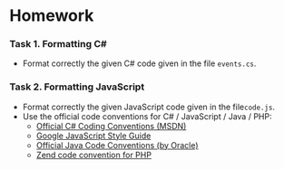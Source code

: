 # Homework


### Task 1. Formatting C#
*	Format correctly the given C# code given in the file `events.cs`.

### Task 2. Formatting JavaScript
*	Format correctly the given JavaScript code given in the file`code.js`.
*	Use the official code conventions for C# / JavaScript / Java / PHP:
	- [Official C# Coding Conventions (MSDN)](https://msdn.microsoft.com/en-us/library/ff926074.aspx)
	- [Google JavaScript Style Guide](http://google-styleguide.googlecode.com/svn/trunk/javascriptguide.xml?showone=Code_formatting)
	- [Official Java Code Conventions (by Oracle)](http://www.oracle.com/technetwork/java/javase/documentation/codeconvtoc-136057.html)
	- [Zend code convention for PHP](http://framework.zend.com/manual/1.12/en/coding-standard.html)
